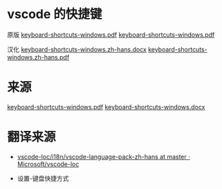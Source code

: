# vscode 的快捷键

原版 
[keyboard-shortcuts-windows.pdf](../resources/keyboard-shortcuts-windows.pdf)
[keyboard-shortcuts-windows.pdf](../resources/keyboard-shortcuts-windows.pdf)

汉化
[keyboard-shortcuts-windows.zh-hans.docx](../resources/keyboard-shortcuts-windows.zh-hans.docx)
[keyboard-shortcuts-windows.zh-hans.pdf](../resources/keyboard-shortcuts-windows.zh-hans.pdf)

# 来源

[keyboard-shortcuts-windows.pdf](https://code.visualstudio.com/shortcuts/keyboard-shortcuts-windows.pdf)
[keyboard-shortcuts-windows.docx](https://github.com/Microsoft/vscode-docs/tree/master/docs/customization)

# 翻译来源


- [vscode-loc/i18n/vscode-language-pack-zh-hans at master · Microsoft/vscode-loc](https://github.com/Microsoft/vscode-loc/tree/master/i18n/vscode-language-pack-zh-hans)

- 设置-键盘快捷方式

 
 